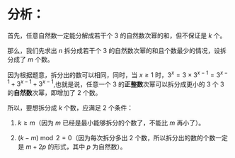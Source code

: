 # 分析：

首先，任意自然数一定能分解成若干个 $3$ 的自然数次幂的和，但不保证是 $k$ 个。

那么，我们先求出 $n$ 拆分成若干个 $3$ 的自然数次幂的和且个数最少的情况，设拆分成了 $m$ 个数。

因为根据题意，拆分出的数可以相同，同时，当 $x \geq 1$ 时，$3 ^ x = 3 \times 3 ^ {x - 1} = 3 ^ {x - 1} + 3 ^ {x - 1} + 3 ^ {x - 1}$,也就是说，任意一个 $3$ 的**正整数**次幂可以拆分成更小的 $3$ 个 $3$ 的**自然数**次幂，即增加了 $2$ 个数。

所以，要想拆分成 $k$ 个数，应满足 $2$ 个条件：

1. $k \geq m$（因为 $m$ 已经是最小能够拆分的个数了，不能比 $m$ 再小了）。

1. $(k - m) \bmod 2 = 0$（因为每次拆分多出 $2$ 个数，所以拆分出的数的个数一定是 $m + 2p$ 的形式，其中 $p$ 为自然数）。

